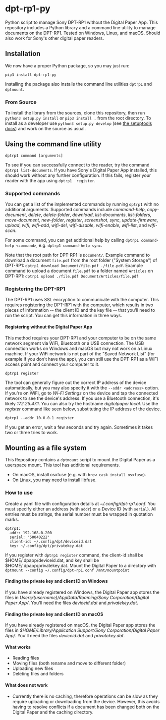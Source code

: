 # dpt-rp1-py
Python script to manage Sony DPT-RP1 without the Digital Paper App. This repository includes a Python library and a command line utility to manage documents on the DPT-RP1. Tested on Windows, Linux, and macOS. Should also work for Sony's other digital paper readers.

## Installation
We now have a proper Python package, so you may just run:

```
pip3 install dpt-rp1-py
```

Installing the package also installs the command line utilities `dptrp1` and `dptmount`.


### From Source
To install the library from the sources, clone this repository, then run `python3 setup.py install` or `pip3 install .` from the root directory. To install as a developer use `python3 setup.py develop` (see [the setuptools docs](http://setuptools.readthedocs.io/en/latest/setuptools.html#development-mode)) and work on the source as usual.

## Using the command line utility
```
dptrp1 command [arguments]
```

To see if you can successfully connect to the reader, try the command `dptrp1 list-documents`. If you have Sony's Digital Paper App installed, this should work without any further configuration. If this fails, register your reader with the app using `dptrp1  register`.

### Supported commands
You can get a list of the implemented commands by running `dptrp1` with no additional arguments. Supported commands include _command-help_, _copy-document_, _delete_, _delete-folder_, _download_, _list-documents_, _list-folders_, _move-document_, _new-folder_, _register_, _screenshot_, _sync_, _update-firmware_, _upload_, _wifi_, _wifi-add_, _wifi-del_, _wifi-disable_, _wifi-enable_, _wifi-list_, and _wifi-scan_.

For some command, you can get additional help by calling `dptrp1 command-help <command>`, e.g. `dptrp1 command-help sync`.

Note that the root path for DPT-RP1 is `Document/`. Example command to download a document `file.pdf` from the root folder ("System Storage") of DPT-RP1: `dptrp1 download Document/file.pdf ./file.pdf`. Example command to upload a document `file.pdf` to a folder named `Articles` on DPT-RP1: `dptrp1 upload ./file.pdf Document/Articles/file.pdf`

### Registering the DPT-RP1
The DPT-RP1 uses SSL encryption to communicate with the computer.  This requires registering the DPT-RP1 with the computer, which results in two pieces of information -- the client ID and the key file -- that you'll need to run the script. You can get this information in three ways.

#### Registering without the Digital Paper App
This method requires your DPT-RP1 and your computer to be on the same network segment via WiFi, Bluetooth or a USB connection. The USB connection works on Windows and macOS but may not work on a Linux machine. If your WiFi network is not part of the "Saved Network List" (for example if you don't have the app), you can still use the DPT-RP1 as a WiFi access point and connect your computer to it.

```
dptrp1 register
```

The tool can generally figure out the correct IP address of the device automatically, but you may also specify it with the `--addr <address>` option. If you're on WiFi, go to _Wi-Fi Settings_ on the device and tap the connected network to see the device's address. If you use a Bluetooth connection, it's likely _172.25.47.1_. You can also try the hostname _digitalpaper.local_. Use the _register_ command like seen below, substituting the IP address of the device.

```
dptrp1 --addr 10.0.0.1 register
```

If you get an error, wait a few seconds and try again. Sometimes it takes two or three tries to work.

## Mounting as a file system
This Repository contains a `dptmount` script to mount the Digital Paper as a userspace mount. This tool has additional requirements.

- On macOS, install osxfuse (e.g. with `brew cask install osxfuse`). 
- On Linux, you may need to install libfuse.

### How to use 
Create a yaml file with configuration details at _~/.config/dpt-rp1.conf_. You must specify either an address (with `addr`) or a Device ID (with `serial`). All entries must be strings, the serial number must be wrapped in quotation marks.

```
dptrp1:
  addr: 192.168.0.200
  serial: "50040222"
  client-id: ~/.config/dpt/deviceid.dat
  key: ~/.config/dpt/privatekey.dat
```
If you register with `dptrp1 register` command, the client-id shall be $HOME/.dpapp/deviceid.dat, and key shall be $HOME/.dpapp/privatekey.dat.
Mount the Digital Paper to a directory with `dptmount --config ~/.config/dpt-rp1.conf /mnt/mountpoint`

#### Finding the private key and client ID on Windows

If you have already registered on Windows, the Digital Paper app stores the files in _Users/{username}/AppData/Roaming/Sony Corporation/Digital Paper App/_. You'll need the files _deviceid.dat_ and _privatekey.dat_.

#### Finding the private key and client ID on macOS

If you have already registered on macOS, the Digital Paper app stores the files in _$HOME/Library/Application Support/Sony Corporation/Digital Paper App/_. You'll need the files _deviceid.dat_ and _privatekey.dat_.

#### What works
* Reading files
* Moving files (both rename and move to different folder)
* Uploading new files
* Deleting files and folders 

#### What does not work
* Currently there is no caching, therefore operations can be slow as they require uploading or downloading from the 
device. However, this avoids having to resolve conflicts if a document has been changed both on the Digital Paper and
the caching directory.

